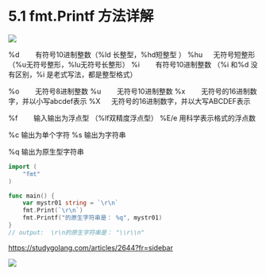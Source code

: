 # 5.1 fmt.Printf 方法详解

![](http://image.iswbm.com/20200607145423.png)

%d 　　有符号10进制整数（%ld 长整型，%hd短整型 ）
%hu 　 无符号短整形（%u无符号整形，%lu无符号长整形）
%i 　　有符号10进制整数 （%i 和%d 没有区别，%i 是老式写法，都是整型格式）

%o 　　无符号8进制整数
%u 　　无符号10进制整数
%x 　　无符号的16进制数字，并以小写abcdef表示
%X 　  无符号的16进制数字，并以大写ABCDEF表示

%f　　  输入输出为浮点型 （%lf双精度浮点型）
%E/e   用科学表示格式的浮点数

%c      输出为单个字符
%s      输出为字符串



%q   输出为原生型字符串

```go
import (
    "fmt"
)

func main() {
    var mystr01 string = `\r\n`
    fmt.Print(`\r\n`)
    fmt.Printf("的原生字符串是： %q", mystr01)
}
// output:  \r\n的原生字符串是： "\\r\\n"
```





https://studygolang.com/articles/2644?fr=sidebar



![](http://image.iswbm.com/20200607174235.png)
